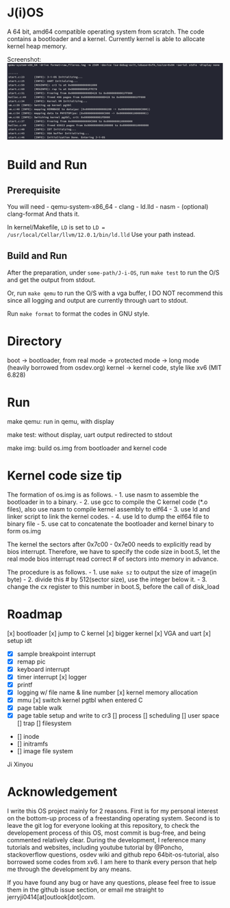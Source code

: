 # J(i)OS
A 64 bit, amd64 compatible operating system from scratch.
The code contains a bootloader and a kernel. Currently kernel is able to allocate kernel heap memory.

Screenshot:
![](./images/kmem_done.png)

# Build and Run
## Prerequisite
You will need
    - qemu-system-x86_64
    - clang
    - ld.lld
    - nasm
    - (optional) clang-format
And thats it.

In kernel/Makefile, `LD` is set to `LD = /usr/local/Cellar/llvm/12.0.1/bin/ld.lld`
Use your path instead.

## Build and Run
After the preparation, under `some-path/J-i-OS`, run `make test` to run the O/S and get the output from stdout.

Or, run `make qemu` to run the O/S with a vga buffer, I DO NOT recommend this since all logging and output
are currently through uart to stdout.

Run `make format` to format the codes in GNU style.

# Directory
boot -> bootloader, from real mode -> protected mode -> long mode (heavily borrowed from osdev.org)
kernel -> kernel code, style like xv6 (MIT 6.828)

# Run
make qemu:
    run in qemu, with display

make test:
    without display, uart output redirected to stdout

make img:
    build os.img from bootloader and kernel code

# Kernel code size tip
The formation of os.img is as follows.
    - 1. use nasm to assemble the bootloader in to a binary.
    - 2. use gcc to compile the C kernel code (*.o files), also use nasm to compile kernel assembly to elf64
    - 3. use ld and linker script to link the kernel codes.
    - 4. use ld to dump the elf64 file to binary file
    - 5. use cat to concatenate the bootloader and kernel binary to form os.img

The kernel the sectors after 0x7c00 - 0x7e00 needs to explicitly read by bios interrupt.
Therefore, we have to specify the code size in boot.S, let the real mode bios interrupt read correct # of sectors
into memory in advance.

The procedure is as follows.
    - 1. use `make sz` to output the size of image(in byte)
    - 2. divide this # by 512(sector size), use the integer below it.
    - 3. change the cx register to this number in boot.S, before the call of disk_load

# Roadmap
[x] bootloader
[x] jump to C kernel
[x] bigger kernel
[x] VGA and uart
[x] setup idt
   - [x] sample breakpoint interrupt
   - [x] remap pic
   - [x] keyboard interrupt
   - [x] timer interrupt
[x] logger
   - [x] printf
   - [x] logging w/ file name & line number
[x] kernel memory allocation
   - [x] mmu
[x] switch kernel pgtbl when entered C
   - [x] page table walk
   - [x] page table setup and write to cr3
[] process
[] scheduling
[] user space
[] trap
[] filesystem
   - [] inode
   - [] initramfs
   - [] image file system

Ji Xinyou

# Acknowledgement
I write this OS project mainly for 2 reasons. First is for my personal interest on the bottom-up process
of a freestanding operating system. Second is to leave the git log for everyone looking at this repository, 
to check the developement process of this OS, most commit is bug-free, and being commented relatively clear.
During the development, I reference many tutorials and websites, including youtube tutorial by @Poncho, stackoverflow
questions, osdev wiki and github repo 64bit-os-tutorial, also borrowed some codes from xv6. I am here to thank every 
person that help me through the development by any means.

If you have found any bug or have any questions, please feel free to issue them in the github issue section, or
email me straight to jerryji0414[at]outlook[dot]com.
